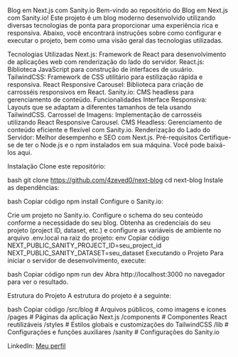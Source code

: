 Blog em Next.js com Sanity.io
Bem-vindo ao repositório do Blog em Next.js com Sanity.io! Este projeto é um blog moderno desenvolvido utilizando diversas tecnologias de ponta para proporcionar uma experiência rica e responsiva. Abaixo, você encontrará instruções sobre como configurar e executar o projeto, bem como uma visão geral das tecnologias utilizadas.

Tecnologias Utilizadas
Next.js: Framework de React para desenvolvimento de aplicações web com renderização do lado do servidor.
React.js: Biblioteca JavaScript para construção de interfaces de usuário.
TailwindCSS: Framework de CSS utilitário para estilização rápida e responsiva.
React Responsive Carousel: Biblioteca para criação de carrosséis responsivos em React.
Sanity.io: CMS headless para gerenciamento de conteúdo.
Funcionalidades
Interface Responsiva: Layouts que se adaptam a diferentes tamanhos de tela usando TailwindCSS.
Carrossel de Imagens: Implementação de carrosséis utilizando React Responsive Carousel.
CMS Headless: Gerenciamento de conteúdo eficiente e flexível com Sanity.io.
Renderização do Lado do Servidor: Melhor desempenho e SEO com Next.js.
Pré-requisitos
Certifique-se de ter o Node.js e o npm instalados em sua máquina. Você pode baixá-los aqui.

Instalação
Clone este repositório: 

bash
git clone https://github.com/4zeved0/next-blog
cd next-blog
Instale as dependências:

bash
Copiar código
npm install
Configure o Sanity.io:

Crie um projeto no Sanity.io.
Configure o schema do seu conteúdo conforme a necessidade do seu blog.
Obtenha as credenciais do seu projeto (project ID, dataset, etc.) e configure as variáveis de ambiente no arquivo .env.local na raiz do projeto:
env
Copiar código
NEXT_PUBLIC_SANITY_PROJECT_ID=seu_project_id
NEXT_PUBLIC_SANITY_DATASET=seu_dataset
Executando o Projeto
Para iniciar o servidor de desenvolvimento, execute:

bash
Copiar código
npm run dev
Abra http://localhost:3000 no navegador para ver o resultado.

Estrutura do Projeto
A estrutura do projeto é a seguinte:

bash
Copiar código
/src/blog         # Arquivos públicos, como imagens e ícones
/pages          # Páginas da aplicação Next.js
/components     # Componentes React reutilizáveis
/styles         # Estilos globais e customizações do TailwindCSS
/lib            # Configurações e funções auxiliares
/sanity         # Configurações do Sanity.io

LinkedIn: [Meu perfil](https://www.linkedin.com/in/miguel-asantos/)

